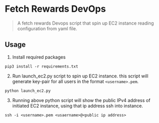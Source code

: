 # Fetch Rewards DevOps
> A fetch rewards Devops script that spin up EC2 instance reading configuration from yaml file.
## Usage
1. Install required packages
```
pip3 install -r requirements.txt
```
2. Run launch_ec2.py script to spin up EC2 instance. this script will generate key-pair for all users in the format ```<username>.pem```. 
```
python launch_ec2.py
```
3. Running above python script will show the public IPv4 address of initiated EC2 instance, using that ip address ssh into instance.
```
ssh -i <username>.pem <usaername>@<public ip address>
```
